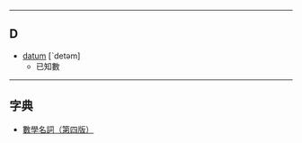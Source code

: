
---

## D
- [datum](https://tw.dictionary.search.yahoo.com/search?p=datum) [ˋdetəm]
  - 已知數
  
---

## 字典
- [數學名詞（第四版）](https://books.google.com.tw/books?id=rqB_DwAAQBAJ&printsec=frontcover&hl=zh-TW#v=onepage&q&f=false)
